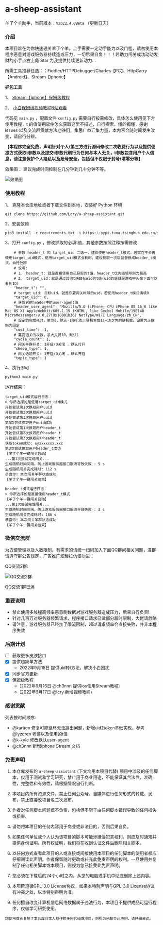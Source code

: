 # a-sheep-assistant
羊了个羊助手，当前版本：`V2022.4.0Beta` （[更新日志](./CHANGELOG.md)）

### 介绍

本项目旨在为你快速通关羊了个羊，上手需要一定动手能力以及门槛，请勿使用本程序恶意对游戏服务器持续造成压力，一切后果自负！！！若助力闯关成功动动发财的小手点右上角 Star 为我提供持续更新动力...

所需工具推荐任选：：Fiddler/HTTPDebugger/Charles【PC】、HttpCarry【Android】、Stream【iphone】

**抓包工具**

1、 [Stream【iphone】保姆级教程](docs/stream.md)

2、 [小白保姆级视频教程B站观看](https://www.bilibili.com/video/BV1hB4y1E7G3)


代码见 `main.py` ，配置文件 `config.py` 需要自行按需修改，具体怎么使用见下方使用教程，t 的值使用软件怎么获取这里不描述，自行探索，懂的都懂，感谢 issues 以及交流群贡献方法老铁们，集思广益汇集力量，本内容会随时间发生改变，请自行分辨。

**【本程序完全免费，声明针对个人/第三方进行源码修改二次收费行为以及提供便捷方式获取t参数以及提交t参数代刷行为任何与本人无关，t参数包含用户个人信息，请注意保护个人隐私以及账号安全，包括但不仅限于封号/清零分等】**

效果图： 建议完成时间控制在几分钟到几十分钟不等。

![效果图](./preview1.png)


### 使用教程
1、 克隆本仓库地址或者下载文件到本地，安装好 Python 环境
```shell
git clone https://github.com/Lcry/a-sheep-assistant.git
```
2、安装依赖
```python
pip3 install -r requirements.txt -i https://pypi.tuna.tsinghua.edu.cn/simple
```

3、打开 `config.py` ，修改抓取的必填t值，其他参数按照注释按需修改
```shell
    # 参数 header_t 和 target_uid 二选一，建议使用header_t模式，若实在不会再使用target_uid模式，使用target_uid模式会耗时，建议获取一次后就替换成header_t模式，自行分辨
    # 说明:
    # 1、 header_t: 就是直接使用自己获取的t值，header_t优先级填写则为最高
    # 2、 target_uid：就是通过其他t换目标uid的t值(uid的值就是游戏中头像下面可以看到ID)
    "header_t": "",
    # target_uid: 目标uid，就是你要闯关帐号的uid，若使用header_t模式请填0
    "target_uid": 0,
    # 获取到的header中的user-agent值
    "header_user_agent": "Mozilla/5.0 (iPhone; CPU iPhone OS 16_0 like Mac OS X) AppleWebKit/605.1.15 (KHTML, like Gecko) Mobile/15E148 MicroMessenger/8.0.27(0x18001b36) NetType/WIFI Language/zh_CN",
    # 设定的完成耗时，单位s，默认-1随机表示随机生成1s~1h之内的随机数，设置为正数则为固定
    "cost_time": -1,
    # 需要通关的次数，最大支持10，默认1
    "cycle_count": 1,
    # 闯关羊群开关: 1开启/0关闭 ，默认打开
    "sheep_type": 1,
    # 闯关话题开关: 1开启/0关闭 ，默认开启
    "topic_type": 1
```

4、执行即可
```python
python3 main.py
```
运行结果：

```shell
target_uid模式运行日志：
> 你所选择的是使用target_uid模式
开始尝试第1次换取用户uuid
开始尝试第2次换取用户uuid
开始尝试第3次换取用户uuid
第3次尝试换取用户uuid成功
开始尝试第1次换取用户header_t
开始尝试第2次换取用户header_t
开始尝试第3次换取用户header_t
获取token成功: eyxxxxxxx.xxx
第3次尝试换取用户header_t成功
【羊了个羊一键闯关启动】
...第1次尝试完成闯关...
生成随机时间间隔，防止游戏服务器接口限流导致失败 : 5 s
生成随机闯关完成耗时: 112 s
恭喜你! 本次闯关羊群状态成功
【羊了个羊一键闯关结束】
```

```shell
header_t模式运行日志：
> 你所选择的是直接使用header_t模式
【羊了个羊一键闯关启动】
...第1次尝试完成闯关...
生成随机时间间隔，防止游戏服务器接口限流导致失败 : 3 s
生成随机闯关完成耗时: 186 s
恭喜你! 本次闯关羊群状态成功
【羊了个羊一键闯关结束】
```

### 微信交流群
为方便管理以及人数限制，有需求的请统一扫码加入下面QQ群问相关问题，进群请遵守群公告规定，广告推广炫耀拉仇恨勿进：

QQ交流2群:

![QQ交流2群](./QQGroup2.png)

QQ交流1群已满

### 重要说明

- 禁止使用多线程高频率恶意刷数据对游戏服务器造成压力，后果自行负责!
- 针对几百万对服务器频繁请求，程序接口请求已做部分超时限制，大佬请忽略
- 请注意，游戏服务器已经加了限流限制，超过请求频率会直接失败，并非本程序失效

### 后期计划

- [ ] 获取更多皮肤接口
- [X] 提供超简单方法
  - 2022年9月18日 提供uid转t方法，解决小白困扰
- [X] 同步官方更新
- [X] 保姆级教程
  - (2022年9月16日 @ch3nnn 提供ios使用Stream教程)
  - (2022年9月17日 @lcry 新增视频教程)

### 感谢贡献

列表按时间顺序:
- @kariten 修复可能循环无法跳出问题，新增uid2token基础实现，参考@lyzcren 老哥以及使用的t值
- @k-kyle 修改默认user-agent
- @ch3nnn 新增iphone Stream 文档




### 免责声明

1. 本仓库发布的 `a-sheep-assistant` (下文均用本项目代替) 项目中涉及的任何脚本，仅用于测试和学习研究，禁止用于商业用途，不能保证其合法性，准确性，完整性和有效性，请根据情况自行判断。

2. 本项目内所有资源文件，禁止任何公众号、自媒体进行任何形式的转载、发布，禁止直接改项目名二次发布。

3. 作者对任何脚本问题概不负责，包括但不限于由任何脚本错误导致的任何损失或损害.

4. 请勿将本项目的任何内容用于商业或非法目的，否则后果自负。

5. 如果任何单位或个人认为该项目的脚本可能涉嫌侵犯其权利，则应及时通知并提供身份证明，所有权证明，我们将在收到认证文件后删除相关脚本。

6. 以任何方式查看此项目的人或直接或间接使用本项目的任何脚本的使用者都应仔细阅读此声明。作者保留随时更改或补充此免责声明的权利。一旦使用并复制了任何相关脚本或本项目，则视为您已接受此免责声明。

7. 您必须在下载后的24个小时之内，从您的电脑或手机中彻底删除上述内容。

8. 本项目遵循GPL-3.0 License协议，如果本特别声明与GPL-3.0 License协议有冲突之处，以本特别声明为准。

9. 任何擅自改变计算机信息网络数据属于违法行为，本项目不提供成品可运行程序，仅做学习研究使用。

`您使用或者复制了本仓库且本人制作的任何代码或项目，则视为已接受此声明，请仔细阅读。`
